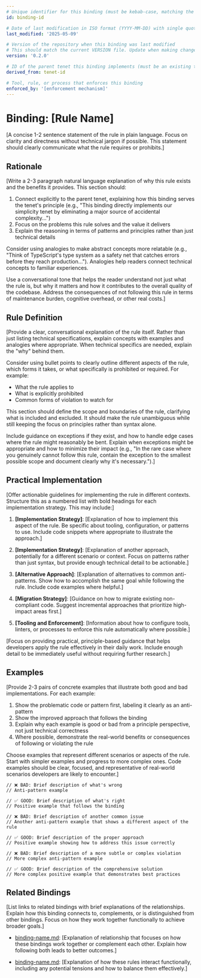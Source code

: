 ```yaml
---
# Unique identifier for this binding (must be kebab-case, matching the filename without .md)
id: binding-id

# Date of last modification in ISO format (YYYY-MM-DD) with single quotes
last_modified: '2025-05-09'

# Version of the repository when this binding was last modified
# This should match the current VERSION file. Update when making changes.
version: '0.2.0'

# ID of the parent tenet this binding implements (must be an existing tenet ID)
derived_from: tenet-id

# Tool, rule, or process that enforces this binding
enforced_by: '[enforcement mechanism]'
---
```


# Binding: \[Rule Name\]

\[A concise 1-2 sentence statement of the rule in plain language. Focus on clarity and
directness without technical jargon if possible. This statement should clearly
communicate what the rule requires or prohibits.\]

## Rationale

\[Write a 2-3 paragraph natural language explanation of why this rule exists and the
benefits it provides. This section should:

1. Connect explicitly to the parent tenet, explaining how this binding serves the
   tenet's principle (e.g., "This binding directly implements our simplicity tenet by
   eliminating a major source of accidental complexity...")
1. Focus on the problems this rule solves and the value it delivers
1. Explain the reasoning in terms of patterns and principles rather than just technical
   details

Consider using analogies to make abstract concepts more relatable (e.g., "Think of
TypeScript's type system as a safety net that catches errors before they reach
production..."). Analogies help readers connect technical concepts to familiar
experiences.

Use a conversational tone that helps the reader understand not just what the rule is,
but why it matters and how it contributes to the overall quality of the codebase.
Address the consequences of not following this rule in terms of maintenance burden,
cognitive overhead, or other real costs.\]

## Rule Definition

\[Provide a clear, conversational explanation of the rule itself. Rather than just
listing technical specifications, explain concepts with examples and analogies where
appropriate. When technical specifics are needed, explain the "why" behind them.

Consider using bullet points to clearly outline different aspects of the rule, which
forms it takes, or what specifically is prohibited or required. For example:

- What the rule applies to
- What is explicitly prohibited
- Common forms of violation to watch for

This section should define the scope and boundaries of the rule, clarifying what is
included and excluded. It should make the rule unambiguous while still keeping the focus
on principles rather than syntax alone.

Include guidance on exceptions if they exist, and how to handle edge cases where the
rule might reasonably be bent. Explain when exceptions might be appropriate and how to
minimize their impact (e.g., "In the rare case where you genuinely cannot follow this
rule, contain the exception to the smallest possible scope and document clearly why it's
necessary.").\]

## Practical Implementation

\[Offer actionable guidelines for implementing the rule in different contexts. Structure
this as a numbered list with bold headings for each implementation strategy. This may
include:\]

1. **\[Implementation Strategy\]**: \[Explanation of how to implement this aspect of the
   rule. Be specific about tooling, configuration, or patterns to use. Include code
   snippets where appropriate to illustrate the approach.\]

1. **\[Implementation Strategy\]**: \[Explanation of another approach, potentially for a
   different scenario or context. Focus on patterns rather than just syntax, but provide
   enough technical detail to be actionable.\]

1. **\[Alternative Approach\]**: \[Explanation of alternatives to common anti-patterns.
   Show how to accomplish the same goal while following the rule. Include code examples
   where helpful.\]

1. **\[Migration Strategy\]**: \[Guidance on how to migrate existing non-compliant code.
   Suggest incremental approaches that prioritize high-impact areas first.\]

1. **\[Tooling and Enforcement\]**: \[Information about how to configure tools, linters,
   or processes to enforce this rule automatically where possible.\]

\[Focus on providing practical, principle-based guidance that helps developers apply the
rule effectively in their daily work. Include enough detail to be immediately useful
without requiring further research.\]

## Examples

\[Provide 2-3 pairs of concrete examples that illustrate both good and bad
implementations. For each example:

1. Show the problematic code or pattern first, labeling it clearly as an anti-pattern
1. Show the improved approach that follows the binding
1. Explain why each example is good or bad from a principle perspective, not just
   technical correctness
1. Where possible, demonstrate the real-world benefits or consequences of following or
   violating the rule

Choose examples that represent different scenarios or aspects of the rule. Start with
simpler examples and progress to more complex ones. Code examples should be clear,
focused, and representative of real-world scenarios developers are likely to
encounter.\]

```language
// ❌ BAD: Brief description of what's wrong
// Anti-pattern example

// ✅ GOOD: Brief description of what's right
// Positive example that follows the binding
```

```language
// ❌ BAD: Brief description of another common issue
// Another anti-pattern example that shows a different aspect of the rule

// ✅ GOOD: Brief description of the proper approach
// Positive example showing how to address this issue correctly
```

```language
// ❌ BAD: Brief description of a more subtle or complex violation
// More complex anti-pattern example

// ✅ GOOD: Brief description of the comprehensive solution
// More complex positive example that demonstrates best practices
```

## Related Bindings

\[List links to related bindings with brief explanations of the relationships. Explain
how this binding connects to, complements, or is distinguished from other bindings.
Focus on how they work together functionally to achieve broader goals.\]

- [binding-name.md](binding-filename.md): \[Explanation of relationship that focuses on
  how these bindings work together or complement each other. Explain how following both
  leads to better outcomes.\]

- [binding-name.md](binding-filename.md): \[Explanation of how these rules interact
  functionally, including any potential tensions and how to balance them effectively.\]
